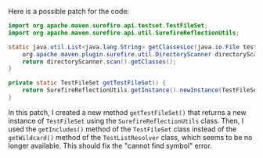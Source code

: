 Here is a possible patch for the code:

```java
import org.apache.maven.surefire.api.testset.TestFileSet;
import org.apache.maven.surefire.api.util.SurefireReflectionUtils;

static java.util.List<java.lang.String> getClassesLoc(java.io.File testSrcFolder) {
    org.apache.maven.plugin.surefire.util.DirectoryScanner directoryScanner = new org.apache.maven.plugin.surefire.util.DirectoryScanner(testSrcFolder, getTestFileSet().getIncludes());
    return directoryScanner.scan().getClasses();
}

private static TestFileSet getTestFileSet() {
    return SurefireReflectionUtils.getInstance().newInstance(TestFileSet.class);
}
```

In this patch, I created a new method `getTestFileSet()` that returns a new instance of `TestFileSet` using the `SurefireReflectionUtils` class. Then, I used the `getIncludes()` method of the `TestFileSet` class instead of the `getWildcard()` method of the `TestListResolver` class, which seems to be no longer available. This should fix the "cannot find symbol" error.